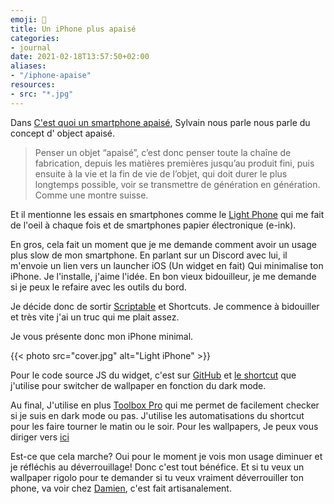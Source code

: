 ```yaml
---
emoji: 📱
title: Un iPhone plus apaisé
categories:
- journal
date: 2021-02-18T13:57:50+02:00
aliases:
- "/iphone-apaise"
resources:
- src: "*.jpg"
---
```


Dans [C'est quoi un smartphone apaisé](https://jefaisdelordi.com/2021/01/21/cest-quoi-un-smartphone-apaise/), Sylvain nous parle nous parle du concept d' object apaisé.

> Penser un objet “apaisé”, c’est donc penser toute la chaîne de fabrication, depuis les matières premières jusqu’au produit fini, puis ensuite à la vie et la fin de vie de l’objet, qui doit durer le plus longtemps possible, voir se transmettre de génération en génération. Comme une montre suisse.

Et il mentionne les essais en smartphones comme le [Light Phone](https://www.thelightphone.com/) qui me fait de l'oeil à chaque fois et de smartphones papier électronique (e-ink).

En gros, cela fait un moment que je me demande comment avoir un usage plus slow de mon smartphone. En parlant sur un Discord avec lui, il m'envoie un lien vers un launcher iOS (Un widget en fait) Qui minimalise ton iPhone. Je l'installe, j'aime l'idée. En bon vieux bidouilleur, je me demande si je peux le refaire avec les outils du bord.

Je décide donc de sortir [Scriptable](http://scriptable.app) et Shortcuts. Je commence à bidouiller et très vite j'ai un truc qui me plait assez.

Je vous présente donc mon iPhone minimal.

{{< photo src="cover.jpg" alt="Light iPhone" >}}

Pour le code source JS du widget, c'est sur [GitHub](https://gist.github.com/ys/26a79111a1f6d4eed23faa2cbdb7224f) et [le shortcut](https://www.icloud.com/shortcuts/806f62669acf4c0fb6dbf22d37829f9b) que j'utilise pour switcher de wallpaper en fonction du dark mode.

Au final, J'utilise en plus [Toolbox Pro](https://toolboxpro.app) qui me permet de facilement checker si je suis en dark mode ou pas. J'utilise les automatisations du shortcut pour les faire tourner le matin ou le soir. Pour les wallpapers, Je peux vous diriger vers [ici](https://heyeased.weebly.com/hide-dock-wallpapers.html)

Est-ce que cela marche? Oui pour le moment je vois mon usage diminuer et je réfléchis au déverrouillage! Donc c'est tout bénéfice. Et si tu veux un wallpaper rigolo pour te demander si tu veux vraiment déverrouiller ton phone, va voir chez [Damien](https://damien.cool/unlock-only-if-needed/), c'est fait artisanalement.
